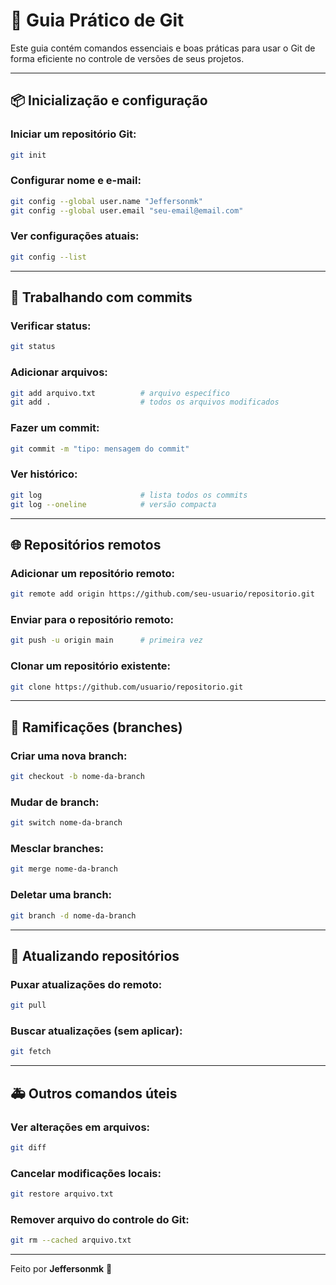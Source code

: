 # 🧰 Guia Prático de Git

Este guia contém comandos essenciais e boas práticas para usar o Git de forma eficiente no controle de versões de seus projetos.

---

## 📦 Inicialização e configuração

### Iniciar um repositório Git:
```bash
git init
```

### Configurar nome e e-mail:
```bash
git config --global user.name "Jeffersonmk"
git config --global user.email "seu-email@email.com"
```

### Ver configurações atuais:
```bash
git config --list
```

---

## 📁 Trabalhando com commits

### Verificar status:
```bash
git status
```

### Adicionar arquivos:
```bash
git add arquivo.txt          # arquivo específico
git add .                    # todos os arquivos modificados
```

### Fazer um commit:
```bash
git commit -m "tipo: mensagem do commit"
```

### Ver histórico:
```bash
git log                      # lista todos os commits
git log --oneline            # versão compacta
```

---

## 🌐 Repositórios remotos

### Adicionar um repositório remoto:
```bash
git remote add origin https://github.com/seu-usuario/repositorio.git
```

### Enviar para o repositório remoto:
```bash
git push -u origin main      # primeira vez
```

### Clonar um repositório existente:
```bash
git clone https://github.com/usuario/repositorio.git
```

---

## 🌿 Ramificações (branches)

### Criar uma nova branch:
```bash
git checkout -b nome-da-branch
```

### Mudar de branch:
```bash
git switch nome-da-branch
```

### Mesclar branches:
```bash
git merge nome-da-branch
```

### Deletar uma branch:
```bash
git branch -d nome-da-branch
```

---

## 🔄 Atualizando repositórios

### Puxar atualizações do remoto:
```bash
git pull
```

### Buscar atualizações (sem aplicar):
```bash
git fetch
```

---

## 🚑 Outros comandos úteis

### Ver alterações em arquivos:
```bash
git diff
```

### Cancelar modificações locais:
```bash
git restore arquivo.txt
```

### Remover arquivo do controle do Git:
```bash
git rm --cached arquivo.txt
```

---

Feito por **Jeffersonmk** 🚀

